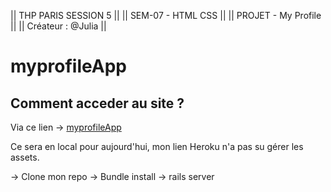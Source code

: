 || THP PARIS SESSION 5 ||
|| SEM-07 - HTML CSS   ||
|| PROJET - My Profile ||
|| Créateur : @Julia   ||

myprofileApp
============

## Comment acceder au site ? ##

Via ce lien -> [myprofileApp](https://juliamyprofileapp.herokuapp.com/)

Ce sera en local pour aujourd'hui, mon lien Heroku n'a pas su gérer les assets.

-> Clone mon repo
-> Bundle install
-> rails server 
